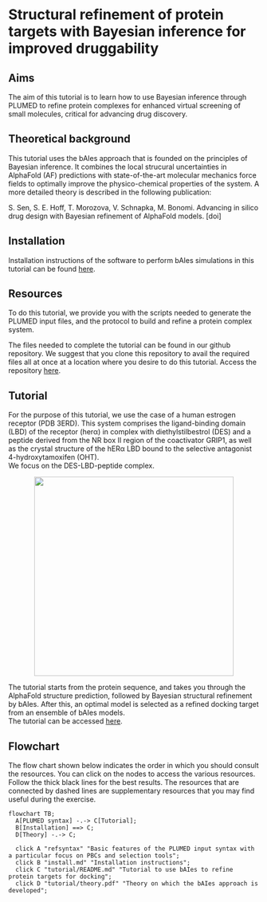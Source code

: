 # Structural refinement of protein targets with Bayesian inference for improved druggability

## Aims
The aim of this tutorial is to learn how to use Bayesian inference through PLUMED to refine protein complexes for enhanced virtual screening of small molecules, critical for advancing drug discovery.

## Theoretical background
This tutorial uses the bAIes approach that is founded on the principles of Bayesian inference. It combines the local strucural uncertainties in AlphaFold (AF) predictions with state-of-the-art
molecular mechanics force fields to optimally improve the physico-chemical properties of the system. A more detailed theory is described in the following publication:

S. Sen, S. E. Hoff, T. Morozova, V. Schnapka, M. Bonomi. Advancing in silico drug design with Bayesian refinement of AlphaFold models. [doi]

## Installation
Installation instructions of the software to perform bAIes simulations in this tutorial can be found [here](install.md).

## Resources
To do this tutorial, we provide you with the scripts needed to generate the PLUMED input files, and the protocol to build and refine a protein complex system.

The files needed to complete the tutorial can be found in our github repository. We suggest that you clone this repository to avail the required files all at once at a location where you desire
to do this tutorial. Access the repository [here](https://github.com/COSBlab/bAIes-SM).

## Tutorial
For the purpose of this tutorial, we use the case of a human estrogen receptor (PDB 3ERD).
This system comprises the ligand-binding domain (LBD) of the receptor (herα) in complex with diethylstilbestrol (DES) and a peptide derived from the NR box II region of the coactivator GRIP1,
as well as the crystal structure of the hERα LBD bound to the selective antagonist 4-hydroxytamoxifen (OHT).  
We focus on the DES-LBD-peptide complex.

<p align="center">
  <img src="tau.png" width="400">
</p>

The tutorial starts from the protein sequence, and takes you through the AlphaFold structure prediction, followed by Bayesian structural refinement by bAIes.
After this, an optimal model is selected as a refined docking target from an ensemble of bAIes models.  
The tutorial can be accessed [here](https://github.com/COSBlab/bAIes-SM/tree/main/tutorial).

## Flowchart
The flow chart shown below indicates the order in which you should consult the resources.
You can click on the nodes to access the various resources.
Follow the thick black lines for the best results.
The resources that are connected by dashed lines are supplementary resources that you may find useful during the exercise.  

```mermaid
flowchart TB;
  A[PLUMED syntax] -.-> C[Tutorial];
  B[Installation] ==> C;
  D[Theory] -.-> C;

  click A "refsyntax" "Basic features of the PLUMED input syntax with a particular focus on PBCs and selection tools";
  click B "install.md" "Installation instructions";
  click C "tutorial/README.md" "Tutorial to use bAIes to refine protein targets for docking";
  click D "tutorial/theory.pdf" "Theory on which the bAIes approach is developed";
```
